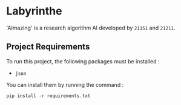 # Labyrinthe

'AImazing' is a research algorithm AI developed by `21151` and `21211`.

## Project Requirements

To run this project, the following packages must be installed :

- `json`

You can install them by running the command :

```python
pip install -r requirements.txt
```
